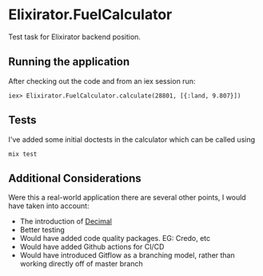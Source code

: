 # Elixirator.FuelCalculator

Test task for Elixirator backend position.

## Running the application

After checking out the code and from an iex session run:

`iex> Elixirator.FuelCalculator.calculate(28801, [{:land, 9.807}])`

## Tests

I've added some initial doctests in the calculator which can be called
using

`mix test`

## Additional Considerations

Were this a real-world application there are several other points, I would have taken into account:

- The introduction of [Decimal](https://hexdocs.pm/decimal/readme.html)
- Better testing
- Would have added code quality packages. EG: Credo, etc
- Would have added Github actions for CI/CD
- Would have introduced Gitflow as a branching model, rather than working directly off of master branch
